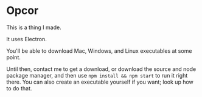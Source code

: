 # Opcor
This is a thing I made.

It uses Electron.

You'll be able to download Mac, Windows, and Linux executables at some point.

Until then, contact me to get a download, or download the source and node package manager, and then use `npm install && npm start` to run it right there. You can also create an executable yourself if you want; look up how to do that.
